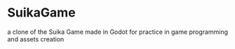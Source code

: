 # SuikaGame
a clone of the Suika Game made in Godot for practice in game programming and assets creation
